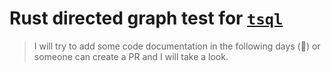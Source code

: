 # Rust directed graph test for [`tsql`](https://github.com/LetsMelon/tsql)

> I will try to add some code documentation in the following days (🤞) or someone can create a PR and I will take a look.
